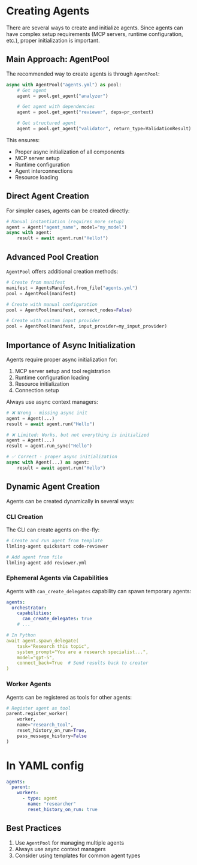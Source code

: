 # Creating Agents

There are several ways to create and initialize agents. Since agents can have complex setup requirements (MCP servers, runtime configuration, etc.), proper initialization is important.

## Main Approach: AgentPool
The recommended way to create agents is through `AgentPool`:

```python
async with AgentPool("agents.yml") as pool:
    # Get agent
    agent = pool.get_agent("analyzer")

    # Get agent with dependencies
    agent = pool.get_agent("reviewer", deps=pr_context)

    # Get structured agent
    agent = pool.get_agent("validator", return_type=ValidationResult)
```

This ensures:

- Proper async initialization of all components
- MCP server setup
- Runtime configuration
- Agent interconnections
- Resource loading

## Direct Agent Creation
For simpler cases, agents can be created directly:

```python
# Manual instantiation (requires more setup)
agent = Agent("agent_name", model="my_model")
async with agent:
    result = await agent.run("Hello!")
```

## Advanced Pool Creation
`AgentPool` offers additional creation methods:

```python
# Create from manifest
manifest = AgentsManifest.from_file("agents.yml")
pool = AgentPool(manifest)

# Create with manual configuration
pool = AgentPool(manifest, connect_nodes=False)

# Create with custom input provider
pool = AgentPool(manifest, input_provider=my_input_provider)
```

## Importance of Async Initialization

Agents require proper async initialization for:

1. MCP server setup and tool registration
2. Runtime configuration loading
3. Resource initialization
4. Connection setup

Always use async context managers:
```python
# ❌ Wrong - missing async init
agent = Agent(...)
result = await agent.run("Hello")

# ❌ Limited: Works, but not everything is initialized
agent = Agent(...)
result = agent.run_sync("Hello")

# ✅ Correct - proper async initialization
async with Agent(...) as agent:
    result = await agent.run("Hello")
```

## Dynamic Agent Creation
Agents can be created dynamically in several ways:

### CLI Creation
The CLI can create agents on-the-fly:
```bash
# Create and run agent from template
llmling-agent quickstart code-reviewer

# Add agent from file
llmling-agent add reviewer.yml
```

### Ephemeral Agents via Capabilities
Agents with `can_create_delegates` capability can spawn temporary agents:

```yaml
agents:
  orchestrator:
    capabilities:
      can_create_delegates: true
    # ...

# In Python
await agent.spawn_delegate(
    task="Research this topic",
    system_prompt="You are a research specialist...",
    model="gpt-5",
    connect_back=True  # Send results back to creator
)
```

### Worker Agents
Agents can be registered as tools for other agents:

```python
# Register agent as tool
parent.register_worker(
    worker,
    name="research_tool",
    reset_history_on_run=True,
    pass_message_history=False
)
```

# In YAML config

```yaml
agents:
  parent:
    workers:
      - type: agent
        name: "researcher"
        reset_history_on_run: true
```

## Best Practices

1. Use `AgentPool` for managing multiple agents
2. Always use async context managers
3. Consider using templates for common agent types

